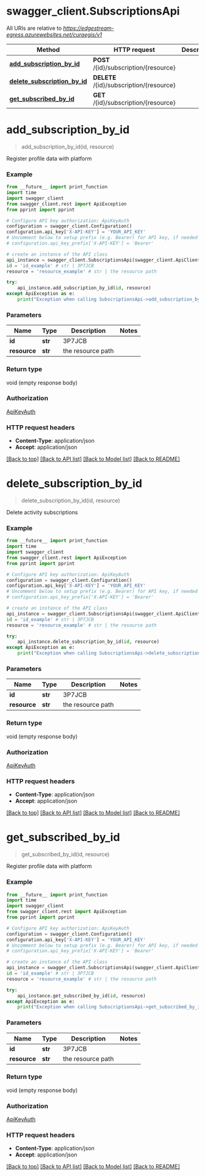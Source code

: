 # swagger_client.SubscriptionsApi

All URIs are relative to *https://edgestream-egress.azurewebsites.net/curaegis/v1*

Method | HTTP request | Description
------------- | ------------- | -------------
[**add_subscription_by_id**](SubscriptionsApi.md#add_subscription_by_id) | **POST** /{id}/subscription/{resource} | 
[**delete_subscription_by_id**](SubscriptionsApi.md#delete_subscription_by_id) | **DELETE** /{id}/subscription/{resource} | 
[**get_subscribed_by_id**](SubscriptionsApi.md#get_subscribed_by_id) | **GET** /{id}/subscription/{resource} | 


# **add_subscription_by_id**
> add_subscription_by_id(id, resource)



Register profile data with platform

### Example
```python
from __future__ import print_function
import time
import swagger_client
from swagger_client.rest import ApiException
from pprint import pprint

# Configure API key authorization: ApiKeyAuth
configuration = swagger_client.Configuration()
configuration.api_key['X-API-KEY'] = 'YOUR_API_KEY'
# Uncomment below to setup prefix (e.g. Bearer) for API key, if needed
# configuration.api_key_prefix['X-API-KEY'] = 'Bearer'

# create an instance of the API class
api_instance = swagger_client.SubscriptionsApi(swagger_client.ApiClient(configuration))
id = 'id_example' # str | 3P7JCB
resource = 'resource_example' # str | the resource path

try:
    api_instance.add_subscription_by_id(id, resource)
except ApiException as e:
    print("Exception when calling SubscriptionsApi->add_subscription_by_id: %s\n" % e)
```

### Parameters

Name | Type | Description  | Notes
------------- | ------------- | ------------- | -------------
 **id** | **str**| 3P7JCB | 
 **resource** | **str**| the resource path | 

### Return type

void (empty response body)

### Authorization

[ApiKeyAuth](../README.md#ApiKeyAuth)

### HTTP request headers

 - **Content-Type**: application/json
 - **Accept**: application/json

[[Back to top]](#) [[Back to API list]](../README.md#documentation-for-api-endpoints) [[Back to Model list]](../README.md#documentation-for-models) [[Back to README]](../README.md)

# **delete_subscription_by_id**
> delete_subscription_by_id(id, resource)



Delete activity subscriptions

### Example
```python
from __future__ import print_function
import time
import swagger_client
from swagger_client.rest import ApiException
from pprint import pprint

# Configure API key authorization: ApiKeyAuth
configuration = swagger_client.Configuration()
configuration.api_key['X-API-KEY'] = 'YOUR_API_KEY'
# Uncomment below to setup prefix (e.g. Bearer) for API key, if needed
# configuration.api_key_prefix['X-API-KEY'] = 'Bearer'

# create an instance of the API class
api_instance = swagger_client.SubscriptionsApi(swagger_client.ApiClient(configuration))
id = 'id_example' # str | 3P7JCB
resource = 'resource_example' # str | the resource path

try:
    api_instance.delete_subscription_by_id(id, resource)
except ApiException as e:
    print("Exception when calling SubscriptionsApi->delete_subscription_by_id: %s\n" % e)
```

### Parameters

Name | Type | Description  | Notes
------------- | ------------- | ------------- | -------------
 **id** | **str**| 3P7JCB | 
 **resource** | **str**| the resource path | 

### Return type

void (empty response body)

### Authorization

[ApiKeyAuth](../README.md#ApiKeyAuth)

### HTTP request headers

 - **Content-Type**: application/json
 - **Accept**: application/json

[[Back to top]](#) [[Back to API list]](../README.md#documentation-for-api-endpoints) [[Back to Model list]](../README.md#documentation-for-models) [[Back to README]](../README.md)

# **get_subscribed_by_id**
> get_subscribed_by_id(id, resource)



Register profile data with platform

### Example
```python
from __future__ import print_function
import time
import swagger_client
from swagger_client.rest import ApiException
from pprint import pprint

# Configure API key authorization: ApiKeyAuth
configuration = swagger_client.Configuration()
configuration.api_key['X-API-KEY'] = 'YOUR_API_KEY'
# Uncomment below to setup prefix (e.g. Bearer) for API key, if needed
# configuration.api_key_prefix['X-API-KEY'] = 'Bearer'

# create an instance of the API class
api_instance = swagger_client.SubscriptionsApi(swagger_client.ApiClient(configuration))
id = 'id_example' # str | 3P7JCB
resource = 'resource_example' # str | the resource path

try:
    api_instance.get_subscribed_by_id(id, resource)
except ApiException as e:
    print("Exception when calling SubscriptionsApi->get_subscribed_by_id: %s\n" % e)
```

### Parameters

Name | Type | Description  | Notes
------------- | ------------- | ------------- | -------------
 **id** | **str**| 3P7JCB | 
 **resource** | **str**| the resource path | 

### Return type

void (empty response body)

### Authorization

[ApiKeyAuth](../README.md#ApiKeyAuth)

### HTTP request headers

 - **Content-Type**: application/json
 - **Accept**: application/json

[[Back to top]](#) [[Back to API list]](../README.md#documentation-for-api-endpoints) [[Back to Model list]](../README.md#documentation-for-models) [[Back to README]](../README.md)

